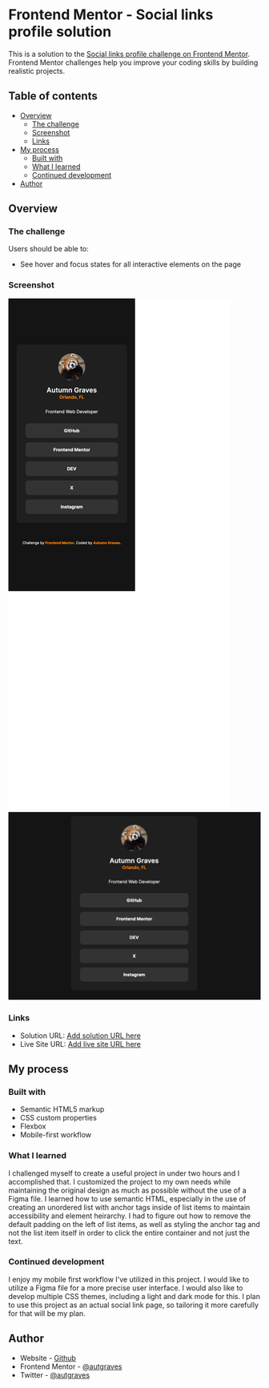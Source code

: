 # Frontend Mentor - Social links profile solution

This is a solution to the [Social links profile challenge on Frontend Mentor](https://www.frontendmentor.io/challenges/social-links-profile-UG32l9m6dQ). Frontend Mentor challenges help you improve your coding skills by building realistic projects.

## Table of contents

- [Overview](#overview)
  - [The challenge](#the-challenge)
  - [Screenshot](#screenshot)
  - [Links](#links)
- [My process](#my-process)
  - [Built with](#built-with)
  - [What I learned](#what-i-learned)
  - [Continued development](#continued-development)
- [Author](#author)

## Overview

### The challenge

Users should be able to:

- See hover and focus states for all interactive elements on the page

### Screenshot

![](./assets/images/Screenshot%202024-02-06%20at%2014-03-56%20Autumn%20Graves.png)
![](./assets/images/Screenshot%202024-02-06%20at%2014-04-20%20Autumn%20Graves.png)

### Links

- Solution URL: [Add solution URL here](https://your-solution-url.com)
- Live Site URL: [Add live site URL here](https://your-live-site-url.com)

## My process

### Built with

- Semantic HTML5 markup
- CSS custom properties
- Flexbox
- Mobile-first workflow

### What I learned

I challenged myself to create a useful project in under two hours and I accomplished that. I customized the project to my own needs while maintaining the original design as much as possible without the use of a Figma file. I learned how to use semantic HTML, especially in the use of creating an unordered list with anchor tags inside of list items to maintain accessibility and element heirarchy. I had to figure out how to remove the default padding on the left of list items, as well as styling the anchor tag and not the list item itself in order to click the entire container and not just the text.

### Continued development

I enjoy my mobile first workflow I've utilized in this project. I would like to utilize a Figma file for a more precise user interface. I would also like to develop multiple CSS themes, including a light and dark mode for this. I plan to use this project as an actual social link page, so tailoring it more carefully for that will be my plan.

## Author

- Website - [Github](https://www.github.com/autgraves)
- Frontend Mentor - [@autgraves](https://www.frontendmentor.io/profile/autgraves)
- Twitter - [@autgraves](https://www.twitter.com/autgraves)
